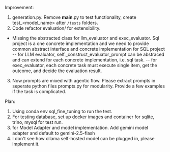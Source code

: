 Improvement:
1. generation.py. Remove __main__.py to test functionality, create test_<model_name> after `/tests` folders.
2. Code refactor evaluation/ for extensibility.
- Missing the abstracted class for llm_evaluator and exec_evaluator. Sql project is a one concrete implementation and we need to provide common abstract interface and concrete implementation for SQL project
    -- for LLM evaluator, self._construct_evaluator_prompt can be abstraced and can extend for each concrete implementation, i.e. sql task.
    -- for exec_evaluator, each concrete task must execute single item, get the outcome, and decide the evaluation result. 

3. Now prompts are mixed with agentic flow. Please extract prompts in seperate python files prompts.py for modularity. Provide a few examples if the task is complicated.

Plan:
1. Using conda env sql_fine_tuning to run the test. 
2. For testing database, set up docker images and container for sqlite, trino, mysql for test run.
3. for Model Adapter and model implementation. Add gemini model adapter and default to gemini-2.5-flash
4. I don't see how ollama self-hosted model can be plugged in, please implement it.